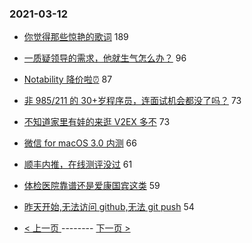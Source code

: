 ### 2021-03-12 
- [你觉得那些惊艳的歌词](https://www.v2ex.com/t/760877) 189
- [一质疑领导的需求，他就生气怎么办？](https://www.v2ex.com/t/761064) 96
- [Notability 降价啦⏰](https://www.v2ex.com/t/760835) 87
- [非 985/211 的 30+岁程序员，连面试机会都没了吗？](https://www.v2ex.com/t/760929) 73
- [不知道家里有娃的来逛 V2EX 多不](https://www.v2ex.com/t/760819) 73
- [微信 for macOS 3.0 内测](https://www.v2ex.com/t/760884) 66
- [顺丰内推，在线测评没过](https://www.v2ex.com/t/760811) 61
- [体检医院靠谱还是爱康国宾这类](https://www.v2ex.com/t/760903) 59
- [昨天开始,无法访问 github,无法 git push](https://www.v2ex.com/t/760912) 54 

- [ < 上一页 ](https://github.com/able8/v2ex-hot-record/blob/master/2021-03-11.md) -------- [ 下一页 > ](https://github.com/able8/v2ex-hot-record/blob/master/2021-03-13.md)